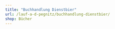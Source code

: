 ```yaml
---
title: "Buchhandlung Dienstbier"
url: /lauf-a-d-pegnitz/buchhandlung-dienstbier/
shop: Bücher
---
```

